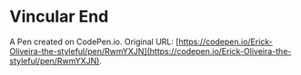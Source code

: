 # Vincular End

A Pen created on CodePen.io. Original URL: [https://codepen.io/Erick-Oliveira-the-styleful/pen/RwmYXJN](https://codepen.io/Erick-Oliveira-the-styleful/pen/RwmYXJN).

